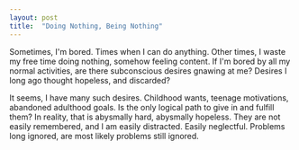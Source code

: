 ```yaml
---
layout: post
title:  "Doing Nothing, Being Nothing"
---
```

Sometimes, I'm bored. Times when I can do anything. Other times, I waste my free time doing nothing, somehow feeling content. If I'm bored by all my normal activities, are there subconscious desires gnawing at me? Desires I long ago thought hopeless, and discarded?

It seems, I have many such desires. Childhood wants, teenage motivations, abandoned adulthood goals. Is the only logical path to give in and fulfill them? In reality, that is abysmally hard, abysmally hopeless. They are not easily remembered, and I am easily distracted. Easily neglectful. Problems long ignored, are most likely problems still ignored.

